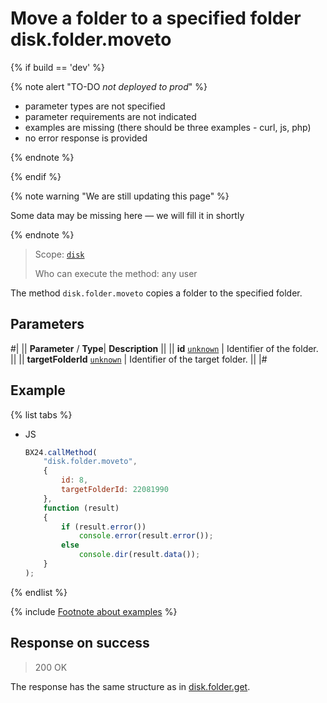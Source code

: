 # Move a folder to a specified folder disk.folder.moveto

{% if build == 'dev' %}

{% note alert "TO-DO _not deployed to prod_" %}

- parameter types are not specified
- parameter requirements are not indicated
- examples are missing (there should be three examples - curl, js, php)
- no error response is provided

{% endnote %}

{% endif %}

{% note warning "We are still updating this page" %}

Some data may be missing here — we will fill it in shortly

{% endnote %}

> Scope: [`disk`](../../scopes/permissions.md)
>
> Who can execute the method: any user

The method `disk.folder.moveto` copies a folder to the specified folder.

## Parameters

#|
||  **Parameter** / **Type**| **Description** ||
|| **id**
[`unknown`](../../data-types.md) | Identifier of the folder. ||
|| **targetFolderId**
[`unknown`](../../data-types.md) | Identifier of the target folder. ||
|#

## Example

{% list tabs %}

- JS

    ```js
    BX24.callMethod(
        "disk.folder.moveto",
        {
            id: 8,
            targetFolderId: 22081990
        },
        function (result)
        {
            if (result.error())
                console.error(result.error());
            else
                console.dir(result.data());
        }
    );
    ```

{% endlist %}

{% include [Footnote about examples](../../../_includes/examples.md) %}

## Response on success

> 200 OK

The response has the same structure as in [disk.folder.get](./disk-folder-get.md).